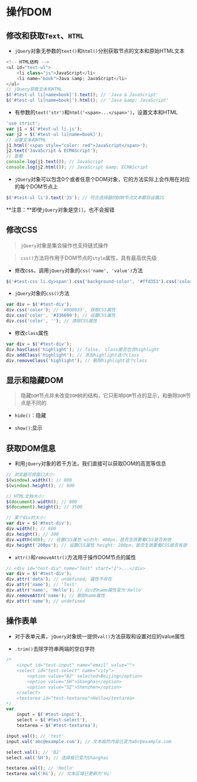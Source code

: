 # 操作DOM

## 修改和获取`Text`、`HTML`

* `jQuery`对象无参数的`text()`和`html()`分别获取节点的文本和原始HTML文本

```JavaScript
<!-- HTML结构 -->
<ul id="test-ul">
    <li class="js">JavaScript</li>
    <li name="book">Java &amp; JavaScript</li>
</ul>
// jQuery获取文本和HTML
$('#test-ul li[name=book]').text(); // 'Java & JavaScript'
$('#test-ul li[name=book]').html(); // 'Java &amp; JavaScript'
```

* 有参数的`text('str')`和`html('<span>...</span>')`，设置文本和HTML

```JavaScript
'use strict';
var j1 = $('#test-ul li.js');
var j2 = $('#test-ul li[name=book]');
// 设置文本和HTML
j1.html('<span style="color: red">JavaScript</span>');
j2.text('JavaScript & ECMAScript');
// 查看
console.log(j1.text()); // JavaScript
console.log(j2.html()); // JavaScript &amp; ECMAScript
```
* `jQuery`对象可以包含0个或者任意个DOM对象，它的方法实际上会作用在对应的每个DOM节点上

```JavaScript
$('#test-ul li').text('JS'); // 符合选择器的DOM节点文本都将设置JS
```
**注意：**即使`jQuery`对象是空`[]`，也不会报错

## 修改CSS

> `jQuery`对象是集合操作也支持链式操作

> `css()`方法将作用于DOM节点的`style`属性，具有最高优先级

* 修改css，调用`jQuery`对象的`css('name', 'value')`方法

```JavaScript
$('#test-css li.dy>span').css('background-color', '#ffd351').css('color', 'red');
```

* `jQuery`对象的`css()`方法

```JavaScript
var div = $('#test-div');
div.css('color'); // '#000033', 获取CSS属性
div.css('color', '#336699'); // 设置CSS属性
div.css('color', ''); // 清除CSS属性
```

* 修改`class`属性

```JavaScript
var div = $('#test-div');
div.hasClass('highlight'); // false， class是否包含highlight
div.addClass('highlight'); // 添加highlight这个class
div.removeClass('highlight'); // 删除highlight这个class
```

## 显示和隐藏DOM

> 隐藏`DOM`节点并未改变`DOM`树的结构，它只影响`DOM`节点的显示，和删除`DOM`节点是不同的

* `hide()`：隐藏

* `show()`:显示

## 获取DOM信息

* 利用`jQuery`对象的若干方法，我们直接可以获取DOM的高宽等信息

```JavaScript
// 浏览器可视窗口大小:
$(window).width(); // 800
$(window).height(); // 600

// HTML文档大小:
$(document).width(); // 800
$(document).height(); // 3500

// 某个div的大小:
var div = $('#test-div');
div.width(); // 600
div.height(); // 300
div.width(400); // 设置CSS属性 width: 400px，是否生效要看CSS是否有效
div.height('200px'); // 设置CSS属性 height: 200px，是否生效要看CSS是否有效
```

* `attr()`和`removeAttr()`方法用于操作DOM节点的属性

```JavaScript
// <div id="test-div" name="Test" start="1">...</div>
var div = $('#test-div');
div.attr('data'); // undefined, 属性不存在
div.attr('name'); // 'Test'
div.attr('name', 'Hello'); // div的name属性变为'Hello'
div.removeAttr('name'); // 删除name属性
div.attr('name'); // undefined
```

## 操作表单

* 对于表单元素，`jQuery`对象统一提供`val()`方法获取和设置对应的value属性

* `.trim()`去除字符串两端的空白字符

```JavaScript
/*
    <input id="test-input" name="email" value="">
    <select id="test-select" name="city">
        <option value="BJ" selected>Beijing</option>
        <option value="SH">Shanghai</option>
        <option value="SZ">Shenzhen</option>
    </select>
    <textarea id="test-textarea">Hello</textarea>
*/
var
    input = $('#test-input'),
    select = $('#test-select'),
    textarea = $('#test-textarea');

input.val(); // 'test'
input.val('abc@example.com'); // 文本框的内容已变为abc@example.com

select.val(); // 'BJ'
select.val('SH'); // 选择框已变为Shanghai

textarea.val(); // 'Hello'
textarea.val('Hi'); // 文本区域已更新为'Hi'
```

